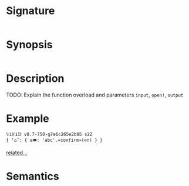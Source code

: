 # Signature
```vikid-signature
```

# Synopsis
```vikid-synopsis
```

# Description
TODO: Explain the function overload and parameters `input`, `open!`, `output`

# Example
```vikid-script
𝕍i𝕂i𝔻 v0.7-750-g7e6c265e2b95 s22
{ ‘⌂’: { a👁: 'abc'.«confirm»(∅n) } }
```


[related...](open!)

# Semantics